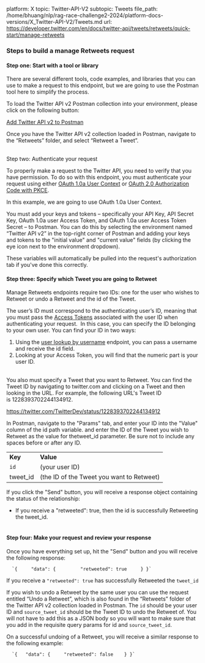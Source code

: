 platform: X
topic: Twitter-API-V2
subtopic: Tweets
file_path: /home/bhuang/nlp/rag-race-challenge2-2024/platform-docs-versions/X_Twitter-API-V2/Tweets.md
url: https://developer.twitter.com/en/docs/twitter-api/tweets/retweets/quick-start/manage-retweets


### Steps to build a manage Retweets request

#### Step one: Start with a tool or library

There are several different tools, code examples, and libraries that you can use to make a request to this endpoint, but we are going to use the Postman tool here to simplify the process.

To load the Twitter API v2 Postman collection into your environment, please click on the following button:

[Add Twitter API v2 to Postman](https://t.co/twitter-api-postman)

Once you have the Twitter API v2 collection loaded in Postman, navigate to the “Retweets” folder, and select “Retweet a Tweet”.  
 

Step two: Authenticate your request  

To properly make a request to the Twitter API, you need to verify that you have permission. To do so with this endpoint, you must authenticate your request using either [OAuth 1.0a User Context](https://developer.twitter.com/en/docs/authentication/oauth-1-0a) or [OAuth 2.0 Authorization Code with PKCE](https://developer.twitter.com/en/docs/authentication/oauth-2-0/authorization-code).

In this example, we are going to use OAuth 1.0a User Context.

You must add your keys and tokens – specifically your API Key, API Secret Key, OAuth 1.0a user Access Token, and OAuth 1.0a user Access Token Secret – to Postman. You can do this by selecting the environment named “Twitter API v2” in the top-right corner of Postman and adding your keys and tokens to the "initial value" and "current value" fields (by clicking the eye icon next to the environment dropdown).

These variables will automatically be pulled into the request's authorization tab if you've done this correctly.  
  

#### Step three: Specify which Tweet you are going to Retweet

Manage Retweets endpoints require two IDs: one for the user who wishes to Retweet or undo a Retweet and the id of the Tweet.

The user’s ID must correspond to the authenticating user’s ID, meaning that you must pass the [Access Tokens](https://developer.twitter.com/en/docs/authentication/oauth-1-0a/obtaining-user-access-tokens) associated with the user ID when authenticating your request.  In this case, you can specify the ID belonging to your own user. You can find your ID in two ways:

1. Using the [user lookup by username](https://developer.twitter.com/en/docs/twitter-api/users/lookup/api-reference) endpoint, you can pass a username and receive the id field. 
2. Looking at your Access Token, you will find that the numeric part is your user ID.  
     

You also must specify a Tweet that you want to Retweet. You can find the Tweet ID by navigating to twitter.com and clicking on a Tweet and then looking in the URL. For example, the following URL's Tweet ID is 1228393702244134912.

https://twitter.com/TwitterDev/status/1228393702244134912  

In Postman, navigate to the "Params" tab, and enter your ID into the "Value" column of the id path variable. and enter the ID of the Tweet you wish to Retweet as the value for thetweet\_id parameter. Be sure not to include any spaces before or after any ID.

|     |     |
| --- | --- |
| **Key** | **Value** |
| `id` | (your user ID) |
| tweet\_id | (the ID of the Tweet you want to Retweet) |

  
If you click the "Send" button, you will receive a response object containing the status of the relationship:

* If you receive a "retweeted": true, then the id is successfully Retweeting the tweet\_id.  
     

#### Step four: Make your request and review your response

Once you have everything set up, hit the "Send" button and you will receive the following response:

      `{     "data": {         "retweeted": true     } }`
    

If you receive a `"retweeted": true` has successfully Retweeted the `tweet_id`  

If you wish to undo a Retweet by the same user you can use the request entitled “Undo a Retweet”, which is also found in the “Retweets” folder of the Twitter API v2 collection loaded in Postman. The `id` should be your user ID and `source_tweet_id` should be the Tweet ID to undo the Retweet of. You will not have to add this as a JSON body so you will want to make sure that you add in the requisite query params for id and `source_tweet_id`. 

On a successful undoing of a Retweet, you will receive a similar response to the following example:

      `{   "data": {     "retweeted": false    } }`